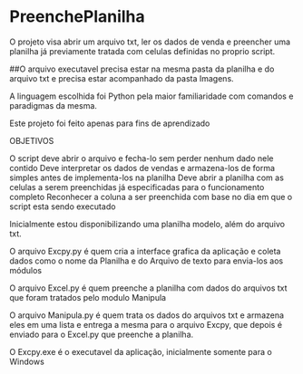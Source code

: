 # PreenchePlanilha
O projeto visa abrir um arquivo txt, ler os dados de venda e preencher uma planilha já previamente tratada com celulas definidas no proprio script.

##O arquivo executavel precisa estar na mesma pasta da planilha e do arquivo txt e precisa estar acompanhado da pasta Imagens. 

A linguagem escolhida foi Python pela maior familiaridade com comandos e paradigmas da mesma.

Este projeto foi feito apenas para fins de aprendizado

OBJETIVOS

O script deve abrir o arquivo e fecha-lo sem perder nenhum dado nele contido
Deve interpretar os dados de vendas e armazena-los de forma simples antes de implementa-los na planilha
Deve abrir a planilha com as celulas a serem preenchidas já  especificadas para o funcionamento completo
Reconhecer a coluna a ser preenchida com base no dia em que o script esta sendo executado

Inicialmente estou disponibilizando uma planilha modelo, além do arquivo txt.

O arquivo Excpy.py é quem cria a interface grafica da aplicação e coleta dados como o nome da Planilha e do Arquivo de texto para envia-los aos módulos

O arquivo Excel.py é quem preenche a planilha com dados do arquivos txt que foram tratados pelo modulo Manipula

O arquivo Manipula.py é quem trata os dados do arquivos txt e armazena eles em uma lista e entrega a mesma para o arquivo Excpy, que depois é enviado para o Excel.py que preenche a planilha.

O Excpy.exe é o executavel da aplicação, inicialmente somente para o Windows
